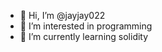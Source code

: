 - 👋 Hi, I’m @jayjay022
- 👀 I’m interested in programming
- 🌱 I’m currently learning solidity 


<!---
jayjay022/jayjay022 is a ✨ special ✨ repository because its `README.md` (this file) appears on your GitHub profile.
You can click the Preview link to take a look at your changes.
--->
